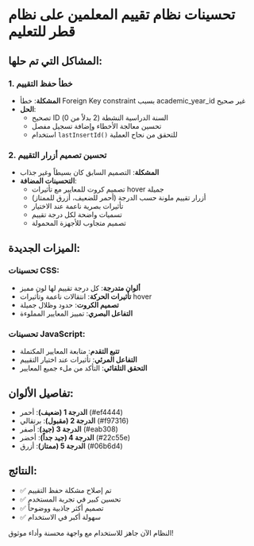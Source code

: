 # تحسينات نظام تقييم المعلمين على نظام قطر للتعليم

## المشاكل التي تم حلها:

### 1. خطأ حفظ التقييم
- **المشكلة**: خطأ Foreign Key constraint بسبب academic_year_id غير صحيح
- **الحل**: 
  - تصحيح ID السنة الدراسية النشطة (2 بدلاً من 0)
  - تحسين معالجة الأخطاء وإضافة تسجيل مفصل
  - استخدام `lastInsertId()` للتحقق من نجاح العملية

### 2. تحسين تصميم أزرار التقييم
- **المشكلة**: التصميم السابق كان بسيطاً وغير جذاب
- **التحسينات المضافة**:
  - تصميم كروت للمعايير مع تأثيرات hover جميلة
  - أزرار تقييم ملونة حسب الدرجة (أحمر للضعيف، أزرق للممتاز)
  - تأثيرات بصرية ناعمة عند الاختيار
  - تسميات واضحة لكل درجة تقييم
  - تصميم متجاوب للأجهزة المحمولة

## الميزات الجديدة:

### تحسينات CSS:
- **ألوان متدرجة**: كل درجة تقييم لها لون مميز
- **تأثيرات الحركة**: انتقالات ناعمة وتأثيرات hover
- **تصميم الكروت**: حدود وظلال جميلة
- **التفاعل البصري**: تمييز المعايير المملوءة

### تحسينات JavaScript:
- **تتبع التقدم**: متابعة المعايير المكتملة
- **التفاعل المرئي**: تأثيرات عند اختيار التقييم
- **التحقق التلقائي**: التأكد من ملء جميع المعايير

## تفاصيل الألوان:
- **الدرجة 1 (ضعيف)**: أحمر (#ef4444)
- **الدرجة 2 (مقبول)**: برتقالي (#f97316)  
- **الدرجة 3 (جيد)**: أصفر (#eab308)
- **الدرجة 4 (جيد جداً)**: أخضر (#22c55e)
- **الدرجة 5 (ممتاز)**: أزرق (#06b6d4)

## النتائج:
- ✅ تم إصلاح مشكلة حفظ التقييم
- ✅ تحسين كبير في تجربة المستخدم
- ✅ تصميم أكثر جاذبية ووضوحاً
- ✅ سهولة أكبر في الاستخدام

النظام الآن جاهز للاستخدام مع واجهة محسنة وأداء موثوق!
